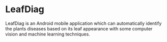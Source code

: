 # LeafDiag
LeafDiag is an Android mobile application which can automatically identify the plants diseases based on its leaf appearance with some computer vision and machine learning techniques.
